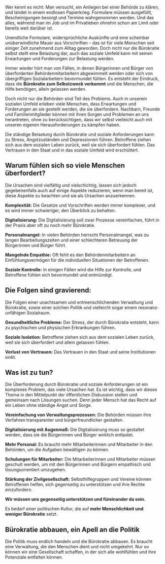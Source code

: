 Wer kennt es nicht: Man versucht, ein Anliegen bei einer Behörde zu klären, und landet in einem endlosen Papierkrieg. Formulare müssen ausgefüllt, Bescheinigungen besorgt und Termine wahrgenommen werden. Und das alles, während man im Job und im Privatleben ohnehin schon am Limit oder bereits weit darüber ist.

Unendliche Formulare, widersprüchliche Auskünfte und eine scheinbar unüberwindliche Mauer aus Vorschriften – das ist für viele Menschen seit einiger Zeit zunehmend zum Alltag geworden. Doch nicht nur die Bürokratie selbst stellt eine Belastung dar, auch das soziale Umfeld kann mit seinen Erwartungen und Forderungen zur Belastung werden.

Immer wieder hört man von Fällen, in denen Bürgerinnen und Bürger von überforderten Behördenmitarbeitern abgewimmelt werden oder sich von übergriffigen Sozialarbeitern bevormundet fühlen. Es entsteht der Eindruck, dass die **Bürokratie zum Selbstzweck verkommt** und die Menschen, die Hilfe benötigen, allein gelassen werden.

Doch nicht nur die Behörden sind Teil des Problems. Auch in unserem sozialen Umfeld erleben viele Menschen, dass Erwartungen und Forderungen an sie gestellt werden, die sie überfordern. Nachbarn, Freunde und Familienmitglieder können mit ihren Sorgen und Problemen an uns herantreten, ohne zu berücksichtigen, dass wir selbst vielleicht auch mit unseren eigenen Herausforderungen zu kämpfen haben.

Die ständige Belastung durch Bürokratie und soziale Anforderungen kann zu Stress, Angstzuständen und Depressionen führen. Betroffene ziehen sich aus dem sozialen Leben zurück, weil sie sich überfordert fühlen. Das Vertrauen in den Staat und in das soziale Umfeld wird erschüttert.

## Warum fühlen sich so viele Menschen überfordert?

Die Ursachen sind vielfältig und vielschichtig, lassen sich jedoch gegebenenfalls auch auf einige Aspekte reduzieren, wenn man bereit ist, diese Aspekte zu beachten und sie als Ursachen anzuerkennen.

**Komplexität:** Die Gesetze und Vorschriften werden immer komplexer, und es wird immer schwieriger, den Überblick zu behalten.

**Digitalisierung:** Die Digitalisierung soll zwar Prozesse vereinfachen, führt in der Praxis aber oft zu noch mehr Bürokratie.

**Personalmangel:** In vielen Behörden herrscht Personalmangel, was zu langen Bearbeitungszeiten und einer schlechteren Betreuung der Bürgerinnen und Bürger führt.

**Mangelnde Empathie:** Oft fehlt es den Behördenmitarbeitern an Einfühlungsvermögen für die individuellen Situationen der Betroffenen.

**Soziale Kontrolle:** In einigen Fällen wird die Hilfe zur Kontrolle, und Betroffene fühlen sich bevormundet und entmündigt.

## Die Folgen sind gravierend:

Die Folgen einer unachtsamen und entmenschlichenden Verwaltung und Bürokratie, sowie einer solchen Politik und vielleicht sogar einem resonanz-unfähigen Sozialraum. 

**Gesundheitliche Probleme:** Der Stress, der durch Bürokratie entsteht, kann zu psychischen und physischen Erkrankungen führen.

**Soziale Isolation:** Betroffene ziehen sich aus dem sozialen Leben zurück, weil sie sich überfordert und allein gelassen fühlen.

**Verlust von Vertrauen:** Das Vertrauen in den Staat und seine Institutionen sinkt.

## Was ist zu tun?

Die Überforderung durch Bürokratie und soziale Anforderungen ist ein komplexes Problem, das viele Ursachen hat. Es ist wichtig, dass wir dieses Thema in den Mittelpunkt der öffentlichen Diskussion stellen und gemeinsam nach Lösungen suchen. Denn jeder Mensch hat das Recht auf ein Leben ohne ständige Angst und Sorge.

**Vereinfachung von Verwaltungsprozessen:** Die Behörden müssen ihre Verfahren transparenter und bürgerfreundlicher gestalten.

**Digitalisierung mit Augenmaß:** Die Digitalisierung muss so gestaltet werden, dass sie die Bürgerinnen und Bürger wirklich entlastet.

**Mehr Personal:** Es braucht mehr Mitarbeiterinnen und Mitarbeiter in den Behörden, um die Aufgaben bewältigen zu können.

**Schulungen für Mitarbeiter:** Die Mitarbeiterinnen und Mitarbeiter müssen geschult werden, um mit den Bürgerinnen und Bürgern empathisch und lösungsorientiert umzugehen.

**Stärkung der Zivilgesellschaft:** Selbsthilfegruppen und Vereine können Betroffenen helfen, sich gegenseitig zu unterstützen und ihre Rechte einzufordern.

**Wir müssen uns gegenseitig unterstützen und füreinander da sein.**

Es bedarf einer politischen Kultur, die auf **mehr Menschlichkeit und weniger Bürokratie** setzt.

## Bürokratie abbauen, ein Apell an die Politik

Die Politik muss endlich handeln und die Bürokratie abbauen. Es braucht eine Verwaltung, die den Menschen dient und nicht umgekehrt. Nur so können wir eine Gesellschaft schaffen, in der sich alle wohlfühlen und ihre Potenziale entfalten können. 